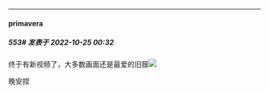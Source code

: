 

*****

####  primavera  
##### 553#       发表于 2022-10-25 00:32

终于有新视频了，大多数画面还是最爱的旧膜<img src="https://static.saraba1st.com/image/smiley/face2017/072.png" referrerpolicy="no-referrer">

晚安捏

